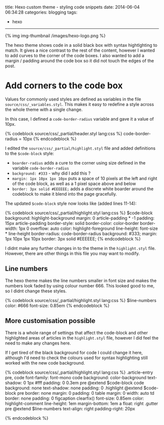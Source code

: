 title: Hexo custom theme - styling code snippets
date: 2014-06-04 06:34:28
categories: blogging
tags: 
- hexo
---

{% img img-thumbnail /images/hexo-logo.png %}

The hexo theme shows code in a solid black box with syntax hightlghting to match.  It gives a nice contrast to the rest of the content, however I wanted to add curves to the corner of the code boxes.  I also wanted to  add a margin / padding around the code box so it did not touch the edges of the post.

<!-- more -->

# Add corners to the code box 

Values for commonly used styles are defined as variables in the file `source/css/_variables.styl`.  This makes it easy to redefine a style across the whole theme with a single change.

In this case, I defined a `code-border-radius` variable and gave it a value of 10px.

{% codeblock source/css/_partial/header.styl lang:css %}
 code-border-radius = 10px 
{% endcodeblock %}

I edited the `source/css/_partial/highlight.styl` file and added definitions to the `$code-block` style: 

* `boarder-radius` adds a cure to the corner using size defined in the variable `code-border-radius`
* `background: #333` - why did I add this ?
* `margin: 1px 10px 1px 10px` puts a space of 10 pixels at the left and right of the code block, as well as a 1 pixel space above and below
* `border: 3px solid #EEEEEE;` adds a discrete white boarder around the codeblock to make it blend into the page gracefully.

The updated `$code-block` style now looks like (added lines 11-14):

{% codeblock source/css/_partial/highlight.styl lang:css %}
 $code-block
   background: highlight-background
   margin: 0 article-padding * -1
   padding: 15px article-padding
   border-style: solid
   border-color: color-border
   border-width: 1px 0
   overflow: auto
   color: highlight-foreground
   line-height: font-size * line-height
   border-radius: code-border-radius
   background: #333;
   margin: 1px 10px 1px 10px
   border: 3px solid #EEEEEE;
 {% endcodeblock %}
 
 
 I didnt make any further changes in to the theme in the `highlight.styl` file.  However, there are other things in this file you may want to modify.
 
 ## Line numbers 
 
 The hexo theme makes the line numbers smaller in font size and makes the numbers look faded by using colour number 666.  This looked good to me, so I didnt change these styles.
 
 {% codeblock source/css/_partial/highlight.styl lang:css %}
 $line-numbers
  color: #666
  font-size: 0.85em
 {% endcodeblock %}


## More customisation possible

There is a whole range of settings that affect the code-block and other highlighted areas of articles in the `highlight.styl` file, however I did feel the need to make any changes here.  

If I get tired of the black background for code I could change it here, although I'd need to check the colours used for syntax highlighting still worked with the new code background.
  
 {% codeblock source/css/_partial/highlight.styl lang:css %}
 .article-entry
  pre, code
    font-family: font-mono
  code
    background: color-background
    text-shadow: 0 1px #fff
    padding: 0 0.3em
  pre
    @extend $code-block
    code
      background: none
      text-shadow: none
      padding: 0
  .highlight
    @extend $code-block
    pre
      border: none
      margin: 0
      padding: 0
    table
      margin: 0
      width: auto
    td
      border: none
      padding: 0
    figcaption
      clearfix()
      font-size: 0.85em
      color: highlight-comment
      line-height: 1em
      margin-bottom: 1em
      a
        float: right
    .gutter pre
      @extend $line-numbers
      text-align: right
      padding-right: 20px

 {% endcodeblock %}
 
 

